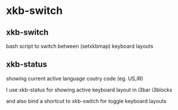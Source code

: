 # xkb-switch
## xkb-switch

bash script to switch between (setxkbmap) keyboard layouts

## xkb-status
showing current active language coutry code (eg. US,IR)

I use xkb-status for showing active keyboard layout in i3bar i3blocks

and also bind a shortcut to xkb-switch for toggle keyboard layouts
